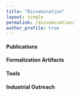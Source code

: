 ```yaml
---
title: "Dissemination"
layout: single
permalink: /dissemination/
author_profile: true
---
```


#### Publications
#### Formalization Artifacts
#### Tools
#### Industrial Outreach